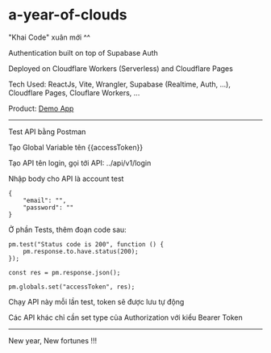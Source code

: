 # a-year-of-clouds
"Khai Code" xuân mới ^^

Authentication built on top of Supabase Auth

Deployed on Cloudflare Workers (Serverless) and Cloudflare Pages

Tech Used: ReactJs, Vite, Wrangler, Supabase (Realtime, Auth, ...), Cloudflare Pages, Clouflare Workers, ...

Product: [Demo App](https://a-year-of-clouds.pages.dev)

------------------

Test API bằng Postman

Tạo Global Variable tên {{accessToken}}

Tạo API tên login, gọi tới API: ../api/v1/login

Nhập body cho API là account test

```
{
    "email": "",
    "password": ""
}
```

Ở phần Tests, thêm đoạn code sau:

```
pm.test("Status code is 200", function () {
    pm.response.to.have.status(200);
});

const res = pm.response.json();

pm.globals.set("accessToken", res);
```

Chạy API này mỗi lần test, token sẽ được lưu tự động

Các API khác chỉ cần set type của Authorization với kiểu Bearer Token

-------------------

New year, New fortunes !!!